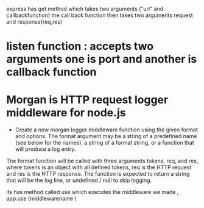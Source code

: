 express has get method which takes two arguments ("url" and callbackfunction)
the call back function then takes two arguments request and response(req,res)


# listen function : accepts two arguments one is port and another is callback function

# Morgan is HTTP request logger middleware for node.js
* Create a new morgan logger middleware function using the given format and options. The format argument may be a string of a predefined name (see below for the names), a string of a format string, or a function that will produce a log entry.

The format function will be called with three arguments tokens, req, and res, where tokens is an object with all defined tokens, req is the HTTP request and res is the HTTP response. The function is expected to return a string that will be the log line, or undefined / null to skip logging.

its has method called use which executes the middleware we made , app.use (middlewarename )